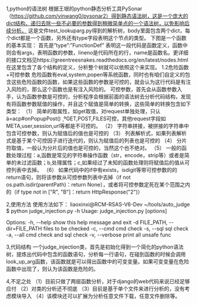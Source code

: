 1,python的语法树
    根据王垠的python静态分析工具PySonar（https://github.com/yinwang0/pysonar2）得到静态语法树，这是一个庞大的dict结构，递归去除一些不必要的参数得到稍微简单点的一个语法树，以免影响后续分析。
 这是文件test_lookuparg.py得到的解析树，body里面包含两个dict，每个dict都是一个函数，另外还有type字段表明这个节点的类型。
 下图是一个函数的基本实现：
  首先是”type”:”FunctionDef” 表明这一段代码是函数定义，函数中则会有args，表明函数的参数，lineno是代码所在的行，name是函数名。更详细的接口文档见https://greentreesnakes.readthedocs.org/en/latest/nodes.html 在这里包含了各个结构的定义，分析整个树就可以依照这个来实现。
  1.2危险函数+可控参数
  危险函数有eval,system,popen等系统函数，同时也有咱们自定义的包含这些危险函数的函数，如果这些函数的参数是可控的，就会认为这行代码是有注入风险的，那么这个函数也是有注入风险的。
  可控参数，首先会从函数参数入手，认为函数参数是可控的，分析程序会根据前面的语法树去分析代码结构，发现有将函数参数赋值的操作，并且这个赋值是简单的转换，这些简单的转换包含如下类型：
  （1） 简单的取属性，如get取值，对request单独处理，只认ä=acp#onPopupPost()
  ¸ºGET,POST,FILES可控，其他request字段如META,user,session,url等都是不可控的。
  （2） 字符串拼接，被拼接的字符串中包含可控参数，则认为赋值后的值也是可控的
  （3） 列表解析式，如果列表解析式是基于某个可控因子进行迭代的，则认为赋值后的列表也是可控的
  （4） 分片符取值，一般认为分片后的值也是可控的，当然这个也不绝对。
  （5） 一般的函数处理过程：a,函数是常见的字符串操作函数（str，encode，strip等）或者是简单的未过滤函数；b,处理属性；c,如果经过了未知的函数处理则将赋值后的值从可控列表中去掉。
  （6） 如果代码中的if中有exists，isdigit等带可控参数的的return语句，则将该参数从可控参数列表中去掉（if not os.path.isdir(parentPath)：return None），或者将可控参数定死在某个范围之内的（if type not in ["R", "B"]：return HttpResponse("2")）

2,使用方法
  使用方法如下：
  liaoxinxi@RCM-RSAS-V6-Dev ~/tools/auto_judge $ python judge_injection.py -h
  Usage: judge_injection.py [options]

  Options:
  -h, --help            show this help message and exit
  -d FILE_PATH, --dir=FILE_PATH
  files to be checked
  -c, --cmd             cmd check
  -s, --sql             sql check
  -a, --all             cmd check and sql check
  -v, --verbose         print all unsafe func

3,代码结构
    一个judge_injection类，首先是初始化得到一个简化的python语法树，提炼出代码中包含的函数语句，分析每一行语句，在碰到函数的时候会调用look_up_arg函数，该函数就是可以得出函数中的可变变量。如果可变变量在危险函数中出现了，则认为该函数是危险的。

4,不足之处
（1）目前只做了两层函数分析，对于django的web代码来说已经足够应付
（2）对类的分析还不彻底
（3）目前是基于单个文件来进行分析的，没有考虑模块导入
（4）该模块还可以扩展为分析任意文件下载，任意文件删除等。



